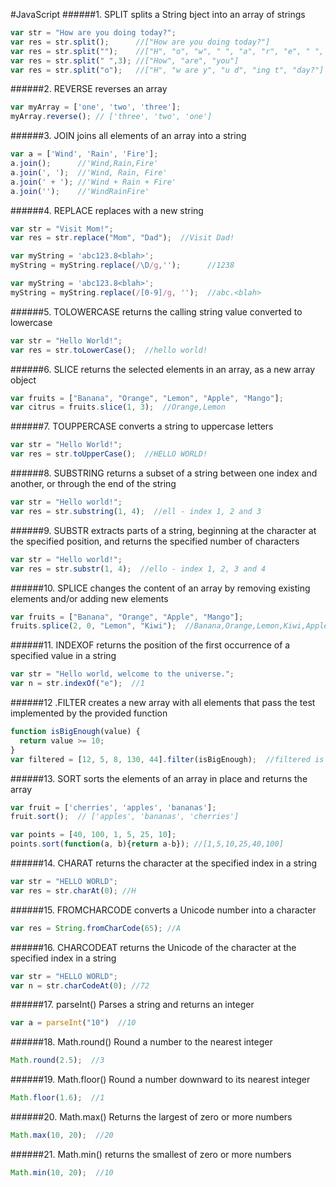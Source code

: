 #JavaScript
######1. SPLIT splits a String bject into an array of strings
```JavaScript
var str = "How are you doing today?";
var res = str.split();      //["How are you doing today?"]
var res = str.split("");    //["H", "o", "w", " ", "a", "r", "e", " ", "y", "o", "u", " ", "d", "o", "i", "n", "g", " ", "t", "o", "d", "a", "y", "?"]
var res = str.split(" ",3); //["How", "are", "you"]
var res = str.split("o");   //["H", "w are y", "u d", "ing t", "day?"]
```
######2. REVERSE reverses an array
```JavaScript
var myArray = ['one', 'two', 'three'];
myArray.reverse(); // ['three', 'two', 'one']
```

######3. JOIN joins all elements of an array into a string
```JavaScript
var a = ['Wind', 'Rain', 'Fire'];
a.join();      //'Wind,Rain,Fire'
a.join(', ');  //'Wind, Rain, Fire'
a.join(' + '); //'Wind + Rain + Fire'
a.join('');    //'WindRainFire'
```

######4. REPLACE replaces with a new string
```JavaScript
var str = "Visit Mom!";
var res = str.replace("Mom", "Dad");  //Visit Dad!

var myString = 'abc123.8<blah>';
myString = myString.replace(/\D/g,'');      //1238

var myString = 'abc123.8<blah>';
myString = myString.replace(/[0-9]/g, '');  //abc.<blah>
```

######5. TOLOWERCASE returns the calling string value converted to lowercase
```JavaScript
var str = "Hello World!";
var res = str.toLowerCase();  //hello world!
```

######6. SLICE returns the selected elements in an array, as a new array object
```JavaScript
var fruits = ["Banana", "Orange", "Lemon", "Apple", "Mango"];
var citrus = fruits.slice(1, 3);  //Orange,Lemon
```

######7. TOUPPERCASE converts a string to uppercase letters
```JavaScript
var str = "Hello World!";
var res = str.toUpperCase();  //HELLO WORLD!
```
######8. SUBSTRING returns a subset of a string between one index and another, or through the end of the string
```JavaScript
var str = "Hello world!";
var res = str.substring(1, 4);  //ell - index 1, 2 and 3
```

######9. SUBSTR extracts parts of a string, beginning at the character at the specified position, and returns the specified number of characters
```JavaScript
var str = "Hello world!";
var res = str.substr(1, 4);  //ello - index 1, 2, 3 and 4
```

######10. SPLICE changes the content of an array by removing existing elements and/or adding new elements
```JavaScript
var fruits = ["Banana", "Orange", "Apple", "Mango"];
fruits.splice(2, 0, "Lemon", "Kiwi");  //Banana,Orange,Lemon,Kiwi,Apple,Mango
```

######11. INDEXOF returns the position of the first occurrence of a specified value in a string
```JavaScript
var str = "Hello world, welcome to the universe.";
var n = str.indexOf("e");  //1
```

######12 .FILTER creates a new array with all elements that pass the test implemented by the provided function
```JavaScript
function isBigEnough(value) {
  return value >= 10;
}
var filtered = [12, 5, 8, 130, 44].filter(isBigEnough);  //filtered is [12, 130, 44]
```

######13. SORT sorts the elements of an array in place and returns the array
```JavaScript
var fruit = ['cherries', 'apples', 'bananas'];
fruit.sort();  // ['apples', 'bananas', 'cherries']

var points = [40, 100, 1, 5, 25, 10];
points.sort(function(a, b){return a-b}); //[1,5,10,25,40,100]
```

######14. CHARAT returns the character at the specified index in a string
```JavaScript
var str = "HELLO WORLD";
var res = str.charAt(0); //H
```

######15. FROMCHARCODE converts a Unicode number into a character
```JavaScript
var res = String.fromCharCode(65); //A
```

######16. CHARCODEAT returns the Unicode of the character at the specified index in a string
```JavaScript
var str = "HELLO WORLD";
var n = str.charCodeAt(0); //72
```

######17. parseInt() Parses a string and returns an integer
```JavaScript
var a = parseInt("10")  //10
```

######18. Math.round() Round a number to the nearest integer
```JavaScript
Math.round(2.5);  //3
```

######19. Math.floor() Round a number downward to its nearest integer
```JavaScript
Math.floor(1.6);  //1
```

######20. Math.max() Returns the largest of zero or more numbers
```JavaScript
Math.max(10, 20);  //20
```

######21. Math.min() returns the smallest of zero or more numbers
```JavaScript
Math.min(10, 20);  //10
```
